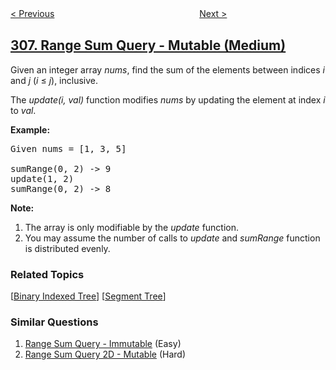 <!--|This file generated by command(leetcode description); DO NOT EDIT.    |-->
<!--+----------------------------------------------------------------------+-->
<!--|@author    openset <openset.wang@gmail.com>                           |-->
<!--|@link      https://github.com/openset                                 |-->
<!--|@home      https://github.com/openset/leetcode                        |-->
<!--+----------------------------------------------------------------------+-->

[< Previous](../additive-number "Additive Number")
　　　　　　　　　　　　　　　　
[Next >](../range-sum-query-2d-mutable "Range Sum Query 2D - Mutable")

## [307. Range Sum Query - Mutable (Medium)](https://leetcode.com/problems/range-sum-query-mutable "区域和检索 - 数组可修改")

<p>Given an integer array <i>nums</i>, find the sum of the elements between indices <i>i</i> and <i>j</i> (<i>i</i> &le; <i>j</i>), inclusive.</p>

<p>The <i>update(i, val)</i> function modifies <i>nums</i> by updating the element at index <i>i</i> to <i>val</i>.</p>

<p><b>Example:</b></p>

<pre>
Given nums = [1, 3, 5]

sumRange(0, 2) -&gt; 9
update(1, 2)
sumRange(0, 2) -&gt; 8
</pre>

<p><b>Note:</b></p>

<ol>
	<li>The array is only modifiable by the <i>update</i> function.</li>
	<li>You may assume the number of calls to <i>update</i> and <i>sumRange</i> function is distributed evenly.</li>
</ol>

### Related Topics
  [[Binary Indexed Tree](../../tag/binary-indexed-tree/README.md)]
  [[Segment Tree](../../tag/segment-tree/README.md)]

### Similar Questions
  1. [Range Sum Query - Immutable](../range-sum-query-immutable) (Easy)
  1. [Range Sum Query 2D - Mutable](../range-sum-query-2d-mutable) (Hard)
